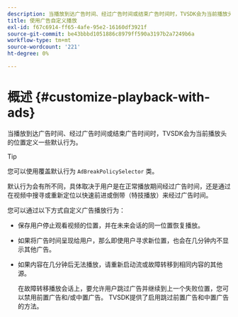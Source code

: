```yaml
---
description: 当播放到达广告时间、经过广告时间或结束广告时间时，TVSDK会为当前播放头的位置定义一些默认行为。
title: 使用广告自定义播放
exl-id: f67c6914-ff65-4afe-95e2-16160df3921f
source-git-commit: be43bbbd1051886c8979ff590a3197b2a7249b6a
workflow-type: tm+mt
source-wordcount: '221'
ht-degree: 0%

---
```


# 概述 {#customize-playback-with-ads}

当播放到达广告时间、经过广告时间或结束广告时间时，TVSDK会为当前播放头的位置定义一些默认行为。

>[!TIP]
>
>您可以使用覆盖默认行为 `AdBreakPolicySelector` 类。

默认行为会有所不同，具体取决于用户是在正常播放期间经过广告时间，还是通过在视频中搜寻或重新定位以快速前进或倒带（特技播放）来经过广告时间。

您可以通过以下方式自定义广告播放行为：

* 保存用户停止观看视频的位置，并在未来会话的同一位置恢复播放。
* 如果将广告时间呈现给用户，那么即使用户寻求新位置，也会在几分钟内不显示其他广告。
* 如果内容在几分钟后无法播放，请重新启动流或故障转移到相同内容的其他源。

   在故障转移播放会话上，要允许用户跳过广告并继续到上一个失败位置，您可以禁用前置广告和/或中置广告。 TVSDK提供了启用跳过前置广告和中置广告的方法。
